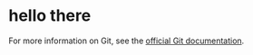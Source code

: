 # hello there


 For more information on Git, see the
[official Git documentation](https://git-scm.com/).